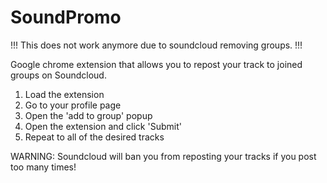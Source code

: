 # SoundPromo

!!! This does not work anymore due to soundcloud removing groups. !!!

Google chrome extension that allows you to repost your track to joined groups on Soundcloud. 

1. Load the extension
2. Go to your profile page
3. Open the 'add to group' popup
4. Open the extension and click 'Submit'
5. Repeat to all of the desired tracks

WARNING: Soundcloud will ban you from reposting your tracks if you post too many times!